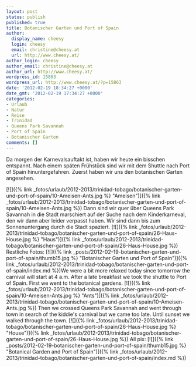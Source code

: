 ```yaml
---
layout: post
status: publish
published: true
title: Botanischer Garten und Port of Spain
author:
  display_name: cheesy
  login: cheesy
  email: christine@cheesy.at
  url: http://www.cheesy.at/
author_login: cheesy
author_email: christine@cheesy.at
author_url: http://www.cheesy.at/
wordpress_id: 15863
wordpress_url: http://www.cheesy.at/?p=15863
date: '2012-02-19 18:34:27 +0000'
date_gmt: '2012-02-19 17:34:27 +0000'
categories:
- Urlaub
- Natur
- Reise
- Trinidad
- Queens Park Savannah
- Port of Spain
- Botanischer Garten
comments: []
---
```

<!--:de-->Da morgen der Karnevalsauftakt ist, haben wir heute ein bisschen entspannt. Nach einem späten Frühstück sind wir mit dem Shuttle nach Port of Spain hinuntergefahren. Zuerst haben wir uns den botanischen Garten angesehen.
[![]({% link _fotos/urlaub/2012-2013/trinidad-tobago/botanischer-garten-und-port-of-spain/10-Ameisen-Ants.jpg %} "Ameisen")]({% link _fotos/urlaub/2012-2013/trinidad-tobago/botanischer-garten-und-port-of-spain/10-Ameisen-Ants.jpg %})
Dann sind wir quer über Queens Park Savannah in die Stadt marschiert auf der Suche nach dem Kinderkarneval, den wir dann aber leider verpasst haben. Wir sind dann bis zum Sonnenuntergang durch die Stadt spaziert.
[![]({% link _fotos/urlaub/2012-2013/trinidad-tobago/botanischer-garten-und-port-of-spain/26-Haus-House.jpg %} "Haus")]({% link _fotos/urlaub/2012-2013/trinidad-tobago/botanischer-garten-und-port-of-spain/26-Haus-House.jpg %})
Restliche Fotos:
[![]({% link _posts/2012-02-19-botanischer-garten-und-port-of-spain/thumb15.jpg %} "Botanischer Garten und Port of Spain")]({% link _fotos/urlaub/2012-2013/trinidad-tobago/botanischer-garten-und-port-of-spain/index.md %})<!--:--><!--:en-->We were a bit more relaxed today since tomorrow the carnival will start at 4 a.m. After a late breakfast we took the shuttle to Port of Spain. First we went to the botanical gardens.
[![]({% link _fotos/urlaub/2012-2013/trinidad-tobago/botanischer-garten-und-port-of-spain/10-Ameisen-Ants.jpg %} "Ants")]({% link _fotos/urlaub/2012-2013/trinidad-tobago/botanischer-garten-und-port-of-spain/10-Ameisen-Ants.jpg %})
Then we crossed Queens Park Savannah and went through town in search of the kiddie's carnival but we came too late. Until sunset we walked through the town.
[![]({% link _fotos/urlaub/2012-2013/trinidad-tobago/botanischer-garten-und-port-of-spain/26-Haus-House.jpg %} "House")]({% link _fotos/urlaub/2012-2013/trinidad-tobago/botanischer-garten-und-port-of-spain/26-Haus-House.jpg %})
All pix:
[![]({% link _posts/2012-02-19-botanischer-garten-und-port-of-spain/thumb15.jpg %} "Botanical Garden and Port of Spain")]({% link _fotos/urlaub/2012-2013/trinidad-tobago/botanischer-garten-und-port-of-spain/index.md %})<!--:-->
